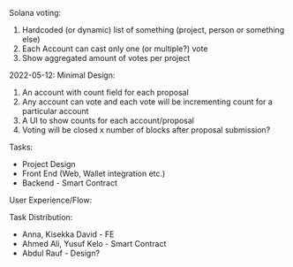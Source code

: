 Solana voting:

1. Hardcoded (or dynamic) list of something (project, person or something else)
2. Each Account can cast only one (or multiple?) vote
3. Show aggregated amount of votes per project

2022-05-12: Minimal Design:
1) An account with count field for each proposal
2) Any account can vote and each vote will be incrementing count for a particular account
3) A UI to show counts for each account/proposal
4) Voting will be closed x number of blocks after proposal submission?




Tasks:
* Project Design
* Front End (Web, Wallet integration etc.)
* Backend - Smart Contract

User Experience/Flow:



Task Distribution:
* Anna, Kisekka David - FE
* Ahmed Ali, Yusuf Kelo  - Smart Contract
* Abdul Rauf - Design?
